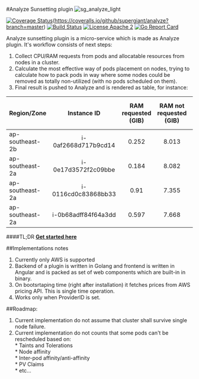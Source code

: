 #Analyze Sunsetting plugin
![sg_analyze_light](https://user-images.githubusercontent.com/2936828/48772107-0b305300-eccc-11e8-8c72-4bcbd737226b.png)

[![Coverage Status](https://coveralls.io/repos/github/supergiant/analyze-plugin-sunsetting/badge.svg?branch=master)](https://coveralls.io/github/supergiant/analyze-plugin-sunsetting?branch=master)(https://coveralls.io/github/supergiant/analyze?branch=master)
[![Build Status](https://travis-ci.com/supergiant/analyze-plugin-sunsetting.svg?branch=master)](https://travis-ci.com/supergiant/analyze-plugin-sunsetting)
[![License Apache 2](https://img.shields.io/badge/License-Apache2-blue.svg)](https://www.apache.org/licenses/LICENSE-2.0)
[![Go Report Card](https://goreportcard.com/badge/github.com/supergiant/analyze-plugin-sunsetting)](https://goreportcard.com/report/github.com/supergiant/analyze-plugin-sunsetting)

Analyze sunsetting plugin is a micro-service which is made as Analyze plugin. It's workflow consists of next steps:
1. Collect CPU/RAM requests from pods and allocatable resources from nodes in a cluster.
2. Calculate the most effective way of pods placement on nodes, trying to calculate how to pack pods in way where some nodes could be removed as totally non-utilized (with no pods scheduled on them).
3. Final result is pushed to Analyze and is rendered as table, for instance: 

|Region/Zone	|Instance ID		|RAM requested (GIB)|RAM not requested (GIB)|Total RAM (GIB)|Price per day (USD)|Recommended to sunset|
|---------------|:-----------------:|:-----------------:|:---------------------:|:-------------:|:-----------------:|:-------------------:|
|ap-southeast-2b|i-0af2668d717b9cd14|0.252				|8.013					|8.265			|3					|Yes					|
|ap-southeast-2a|i-0e17d3572f2c09bbe|0.184				|8.082					|8.265			|3					|Yes					|
|ap-southeast-2a|i-0116cd0c83868bb33|0.91				|7.355					|8.265			|3					|No						|
|ap-southeast-2a|i-0b68adff84f64a3dd|0.597				|7.668					|8.265			|3					|No						|


####TL;DR 
**[Get started here](https://supergiant.readme.io/docs/node-sunsetting-plugin)**

##Implementations notes
1. Currently only AWS is supported
2. Backend of a plugin is written in Golang and frontend is written in Angular and is packed as set of web components which are built-in in binary.
3. On bootsrtaping time (right after installation) it fetches prices from AWS pricing API. This is single time operation.
4. Works only when ProviderID is set.


##Roadmap:
1. Current implementation do not assume that cluster shall survive single node failure.  
2. Current implementation do not counts that some pods can't be rescheduled based on:  
		* Taints and Tolerations  
		* Node affinity  
		* Inter-pod affinity/anti-affinity  
		* PV Claims  
		* etc...  
